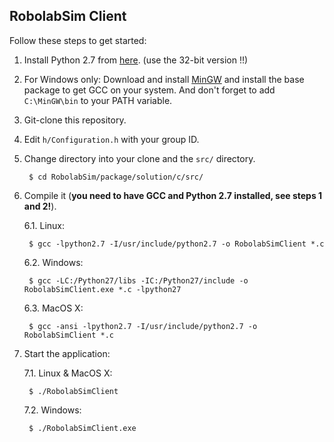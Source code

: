 ## RobolabSim Client

Follow these steps to get started:

1. Install Python 2.7 from [here][python]. (use the 32-bit version !!)

2. For Windows only: Download and install [MinGW][gcc] and install the base package to get GCC on your system. And don't forget to add ```C:\MinGW\bin``` to your PATH variable.

3. Git-clone this repository.

4. Edit ```h/Configuration.h``` with your group ID.

5. Change directory into your clone and the ```src/``` directory.

        $ cd RobolabSim/package/solution/c/src/

6. Compile it (**you need to have GCC and Python 2.7 installed, see steps 1 and 2!**).

    6.1. Linux:
    
        $ gcc -lpython2.7 -I/usr/include/python2.7 -o RobolabSimClient *.c

    6.2. Windows:
    
        $ gcc -LC:/Python27/libs -IC:/Python27/include -o RobolabSimClient.exe *.c -lpython27

    6.3. MacOS X:
    
        $ gcc -ansi -lpython2.7 -I/usr/include/python2.7 -o RobolabSimClient *.c

7. Start the application:

    7.1. Linux & MacOS X:
        
        $ ./RobolabSimClient
        
    7.2. Windows:
        
        $ ./RobolabSimClient.exe

[python]: http://www.python.org/download/releases/2.7.6/ "Python"
[gcc]: http://sourceforge.net/projects/mingw/files/ "MinGW"
